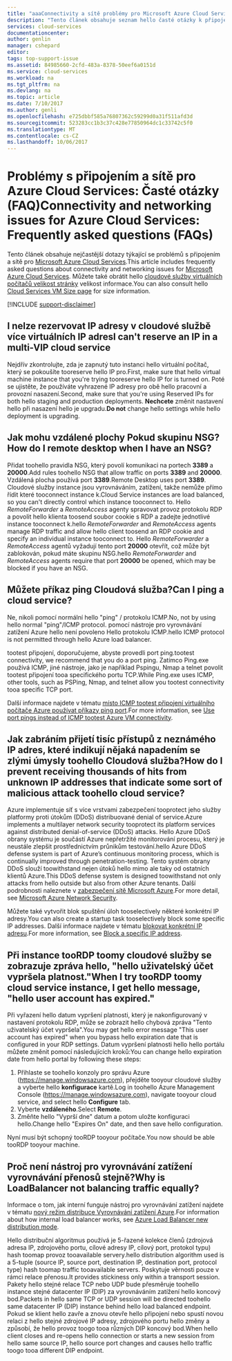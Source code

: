 ```yaml
---
title: "aaaConnectivity a sítě problémy pro Microsoft Azure Cloud Services – nejčastější dotazy | Microsoft Docs"
description: "Tento článek obsahuje seznam hello časté otázky k připojení a sítě pro Microsoft Azure Cloud Services."
services: cloud-services
documentationcenter: 
author: genlin
manager: cshepard
editor: 
tags: top-support-issue
ms.assetid: 84985660-2cfd-483a-8378-50eef6a0151d
ms.service: cloud-services
ms.workload: na
ms.tgt_pltfrm: na
ms.devlang: na
ms.topic: article
ms.date: 7/10/2017
ms.author: genli
ms.openlocfilehash: e725dbbf585a76807362c59299d0a31f511afd3d
ms.sourcegitcommit: 523283cc1b3c37c428e77850964dc1c33742c5f0
ms.translationtype: MT
ms.contentlocale: cs-CZ
ms.lasthandoff: 10/06/2017
---
```

# <a name="connectivity-and-networking-issues-for-azure-cloud-services-frequently-asked-questions-faqs"></a><span data-ttu-id="92f7d-103">Problémy s připojením a sítě pro Azure Cloud Services: Časté otázky (FAQ)</span><span class="sxs-lookup"><span data-stu-id="92f7d-103">Connectivity and networking issues for Azure Cloud Services: Frequently asked questions (FAQs)</span></span>

<span data-ttu-id="92f7d-104">Tento článek obsahuje nejčastější dotazy týkající se problémů s připojením a sítě pro [Microsoft Azure Cloud Services](https://azure.microsoft.com/services/cloud-services).</span><span class="sxs-lookup"><span data-stu-id="92f7d-104">This article includes frequently asked questions about connectivity and networking issues for [Microsoft Azure Cloud Services](https://azure.microsoft.com/services/cloud-services).</span></span> <span data-ttu-id="92f7d-105">Můžete také obrátit hello [cloudové služby virtuálních počítačů velikost stránky](cloud-services-sizes-specs.md) velikost informace.</span><span class="sxs-lookup"><span data-stu-id="92f7d-105">You can also consult hello [Cloud Services VM Size page](cloud-services-sizes-specs.md) for size information.</span></span>

[!INCLUDE [support-disclaimer](../../includes/support-disclaimer.md)]

## <a name="i-cant-reserve-an-ip-in-a-multi-vip-cloud-service"></a><span data-ttu-id="92f7d-106">I nelze rezervovat IP adresy v cloudové službě více virtuálních IP adres</span><span class="sxs-lookup"><span data-stu-id="92f7d-106">I can't reserve an IP in a multi-VIP cloud service</span></span>
<span data-ttu-id="92f7d-107">Nejdřív zkontrolujte, zda je zapnutý tuto instanci hello virtuální počítač, který se pokoušíte tooreserve hello IP pro.</span><span class="sxs-lookup"><span data-stu-id="92f7d-107">First, make sure that hello virtual machine instance that you're trying tooreserve hello IP for is turned on.</span></span> <span data-ttu-id="92f7d-108">Poté se ujistěte, že používáte vyhrazené IP adresy pro obě hello pracovní a provozní nasazení.</span><span class="sxs-lookup"><span data-stu-id="92f7d-108">Second, make sure that you're using Reserved IPs for both hello staging and production deployments.</span></span> <span data-ttu-id="92f7d-109">**Nechcete** změnit nastavení hello při nasazení hello je upgradu.</span><span class="sxs-lookup"><span data-stu-id="92f7d-109">**Do not** change hello settings while hello deployment is upgrading.</span></span>

## <a name="how-do-i-remote-desktop-when-i-have-an-nsg"></a><span data-ttu-id="92f7d-110">Jak mohu vzdálené plochy Pokud skupinu NSG?</span><span class="sxs-lookup"><span data-stu-id="92f7d-110">How do I remote desktop when I have an NSG?</span></span>
<span data-ttu-id="92f7d-111">Přidat toohello pravidla NSG, který povolí komunikaci na portech **3389** a **20000**.</span><span class="sxs-lookup"><span data-stu-id="92f7d-111">Add rules toohello NSG that allow traffic on ports **3389** and **20000**.</span></span>  <span data-ttu-id="92f7d-112">Vzdálená plocha používá port **3389**.</span><span class="sxs-lookup"><span data-stu-id="92f7d-112">Remote Desktop uses port **3389**.</span></span>  <span data-ttu-id="92f7d-113">Cloudové služby instance jsou vyrovnáváním, zatížení, takže nemůže přímo řídit které tooconnect instance k.</span><span class="sxs-lookup"><span data-stu-id="92f7d-113">Cloud Service instances are load balanced, so you can't directly control which instance tooconnect to.</span></span>  <span data-ttu-id="92f7d-114">Hello *RemoteForwarder* a *RemoteAccess* agenty spravovat provoz protokolu RDP a povolit hello klienta toosend soubor cookie s RDP a zadejte jednotlivé instance tooconnect k.</span><span class="sxs-lookup"><span data-stu-id="92f7d-114">hello *RemoteForwarder* and *RemoteAccess* agents manage RDP traffic and allow hello client toosend an RDP cookie and specify an individual instance tooconnect to.</span></span>  <span data-ttu-id="92f7d-115">Hello *RemoteForwarder* a *RemoteAccess* agentů vyžadují tento port **20000** otevřít, což může být zablokován, pokud máte skupinu NSG.</span><span class="sxs-lookup"><span data-stu-id="92f7d-115">hello *RemoteForwarder* and *RemoteAccess* agents require that port **20000** be opened, which may be blocked if you have an NSG.</span></span>

## <a name="can-i-ping-a-cloud-service"></a><span data-ttu-id="92f7d-116">Můžete příkaz ping Cloudová služba?</span><span class="sxs-lookup"><span data-stu-id="92f7d-116">Can I ping a cloud service?</span></span>

<span data-ttu-id="92f7d-117">Ne, nikoli pomocí normální hello "ping" / protokolu ICMP.</span><span class="sxs-lookup"><span data-stu-id="92f7d-117">No, not by using hello normal "ping"/ICMP protocol.</span></span> <span data-ttu-id="92f7d-118">pomocí nástroje pro vyrovnávání zatížení Azure hello není povoleno Hello protokolu ICMP.</span><span class="sxs-lookup"><span data-stu-id="92f7d-118">hello ICMP protocol is not permitted through hello Azure load balancer.</span></span>

<span data-ttu-id="92f7d-119">tootest připojení, doporučujeme, abyste provedli port ping.</span><span class="sxs-lookup"><span data-stu-id="92f7d-119">tootest connectivity, we recommend that you do a port ping.</span></span> <span data-ttu-id="92f7d-120">Zatímco Ping.exe používá ICMP, jiné nástroje, jako je například Pspingu, Nmap a telnet povolit tootest připojení tooa specifického portu TCP.</span><span class="sxs-lookup"><span data-stu-id="92f7d-120">While Ping.exe uses ICMP, other tools, such as PSPing, Nmap, and telnet allow you tootest connectivity tooa specific TCP port.</span></span>

<span data-ttu-id="92f7d-121">Další informace najdete v tématu [místo ICMP tootest připojení virtuálního počítače Azure používat příkazy ping port](https://blogs.msdn.microsoft.com/mast/2014/06/22/use-port-pings-instead-of-icmp-to-test-azure-vm-connectivity/).</span><span class="sxs-lookup"><span data-stu-id="92f7d-121">For more information, see [Use port pings instead of ICMP tootest Azure VM connectivity](https://blogs.msdn.microsoft.com/mast/2014/06/22/use-port-pings-instead-of-icmp-to-test-azure-vm-connectivity/).</span></span>

## <a name="how-do-i-prevent-receiving-thousands-of-hits-from-unknown-ip-addresses-that-indicate-some-sort-of-malicious-attack-toohello-cloud-service"></a><span data-ttu-id="92f7d-122">Jak zabráním přijetí tisíc přístupů z neznámého IP adres, které indikují nějaká napadením se zlými úmysly toohello Cloudová služba?</span><span class="sxs-lookup"><span data-stu-id="92f7d-122">How do I prevent receiving thousands of hits from unknown IP addresses that indicate some sort of malicious attack toohello cloud service?</span></span>
<span data-ttu-id="92f7d-123">Azure implementuje síť s více vrstvami zabezpečení tooprotect jeho služby platformy proti útokům (DDoS) distribuované denial of service.</span><span class="sxs-lookup"><span data-stu-id="92f7d-123">Azure implements a multilayer network security tooprotect its platform services against distributed denial-of-service (DDoS) attacks.</span></span> <span data-ttu-id="92f7d-124">Hello Azure DDoS obrany systému je součástí Azure nepřetržité monitorování procesu, který je neustále zlepšit prostřednictvím průnikům testování.</span><span class="sxs-lookup"><span data-stu-id="92f7d-124">hello Azure DDoS defense system is part of Azure’s continuous monitoring process, which is continually improved through penetration-testing.</span></span> <span data-ttu-id="92f7d-125">Tento systém obrany DDoS slouží toowithstand nejen útoků hello mimo ale taky od ostatních klientů Azure.</span><span class="sxs-lookup"><span data-stu-id="92f7d-125">This DDoS defense system is designed toowithstand not only attacks from hello outside but also from other Azure tenants.</span></span> <span data-ttu-id="92f7d-126">Další podrobnosti naleznete v [zabezpečení sítě Microsoft Azure](http://download.microsoft.com/download/C/A/3/CA3FC5C0-ECE0-4F87-BF4B-D74064A00846/AzureNetworkSecurity_v3_Feb2015.pdf).</span><span class="sxs-lookup"><span data-stu-id="92f7d-126">For more detail, see [Microsoft Azure Network Security](http://download.microsoft.com/download/C/A/3/CA3FC5C0-ECE0-4F87-BF4B-D74064A00846/AzureNetworkSecurity_v3_Feb2015.pdf).</span></span>

<span data-ttu-id="92f7d-127">Můžete také vytvořit blok spuštění úloh tooselectively některé konkrétní IP adresy.</span><span class="sxs-lookup"><span data-stu-id="92f7d-127">You can also create a startup task tooselectively block some specific IP addresses.</span></span> <span data-ttu-id="92f7d-128">Další informace najdete v tématu [blokovat konkrétní IP adresu](cloud-services-startup-tasks-common.md#block-a-specific-ip-address).</span><span class="sxs-lookup"><span data-stu-id="92f7d-128">For more information, see [Block a specific IP address](cloud-services-startup-tasks-common.md#block-a-specific-ip-address).</span></span>

## <a name="when-i-try-toordp-toomy-cloud-service-instance-i-get-hello-message-hello-user-account-has-expired"></a><span data-ttu-id="92f7d-129">Při instance tooRDP toomy cloudové služby se zobrazuje zpráva hello, "hello uživatelský účet vypršela platnost."</span><span class="sxs-lookup"><span data-stu-id="92f7d-129">When I try tooRDP toomy cloud service instance, I get hello message, "hello user account has expired."</span></span>
<span data-ttu-id="92f7d-130">Při vyřazení hello datum vypršení platnosti, který je nakonfigurovaný v nastavení protokolu RDP, může se zobrazit hello chybová zpráva "Tento uživatelský účet vypršela".</span><span class="sxs-lookup"><span data-stu-id="92f7d-130">You may get hello error message "This user account has expired" when you bypass hello expiration date that is configured in your RDP settings.</span></span> <span data-ttu-id="92f7d-131">Datum vypršení platnosti hello hello portálu můžete změnit pomocí následujících kroků:</span><span class="sxs-lookup"><span data-stu-id="92f7d-131">You can change hello expiration date from hello portal by following these steps:</span></span>
1. <span data-ttu-id="92f7d-132">Přihlaste se toohello konzoly pro správu Azure (https://manage.windowsazure.com), přejděte tooyour cloudové služby a vyberte hello **konfigurace** kartě.</span><span class="sxs-lookup"><span data-stu-id="92f7d-132">Log in toohello Azure Management Console (https://manage.windowsazure.com), navigate tooyour cloud service, and select hello **Configure** tab.</span></span>
2. <span data-ttu-id="92f7d-133">Vyberte **vzdáleného**.</span><span class="sxs-lookup"><span data-stu-id="92f7d-133">Select **Remote**.</span></span>
3. <span data-ttu-id="92f7d-134">Změňte hello "Vyprší dne" datum a potom uložte konfiguraci hello.</span><span class="sxs-lookup"><span data-stu-id="92f7d-134">Change hello "Expires On" date, and then save hello configuration.</span></span>

<span data-ttu-id="92f7d-135">Nyní musí být schopný tooRDP tooyour počítače.</span><span class="sxs-lookup"><span data-stu-id="92f7d-135">You now should be able tooRDP tooyour machine.</span></span>

## <a name="why-is-loadbalancer-not-balancing-traffic-equally"></a><span data-ttu-id="92f7d-136">Proč není nástroj pro vyrovnávání zatížení vyrovnávání přenosů stejně?</span><span class="sxs-lookup"><span data-stu-id="92f7d-136">Why is LoadBalancer not balancing traffic equally?</span></span>
<span data-ttu-id="92f7d-137">Informace o tom, jak interní funguje nástroj pro vyrovnávání zatížení najdete v tématu [nový režim distribuce Vyrovnávání zatížení Azure](https://azure.microsoft.com/blog/azure-load-balancer-new-distribution-mode/).</span><span class="sxs-lookup"><span data-stu-id="92f7d-137">For information about how internal load balancer works, see [Azure Load Balancer new distribution mode](https://azure.microsoft.com/blog/azure-load-balancer-new-distribution-mode/).</span></span>

<span data-ttu-id="92f7d-138">Hello distribuční algoritmus používá je 5-řazené kolekce členů (zdrojová adresa IP, zdrojového portu, cílové adresy IP, cílový port, protokol typu) hash toomap provoz tooavailable servery.</span><span class="sxs-lookup"><span data-stu-id="92f7d-138">hello distribution algorithm used is a 5-tuple (source IP, source port, destination IP, destination port, protocol type) hash toomap traffic tooavailable servers.</span></span> <span data-ttu-id="92f7d-139">Poskytuje věrnosti pouze v rámci relace přenosu.</span><span class="sxs-lookup"><span data-stu-id="92f7d-139">It provides stickiness only within a transport session.</span></span> <span data-ttu-id="92f7d-140">Pakety hello stejné relace TCP nebo UDP bude přesměruje toohello instance stejné datacenter IP (DIP) za vyrovnáváním zatížení hello koncový bod.</span><span class="sxs-lookup"><span data-stu-id="92f7d-140">Packets in hello same TCP or UDP session will be directed toohello same datacenter IP (DIP) instance behind hello load balanced endpoint.</span></span> <span data-ttu-id="92f7d-141">Pokud se klient hello zavře a znovu otevře hello připojení nebo spustí novou relaci z hello stejné zdrojové IP adresy, zdrojového portu hello změny a způsobí, že hello provoz toogo tooa různých DIP koncový bod.</span><span class="sxs-lookup"><span data-stu-id="92f7d-141">When hello client closes and re-opens hello connection or starts a new session from hello same source IP, hello source port changes and causes hello traffic toogo tooa different DIP endpoint.</span></span>

